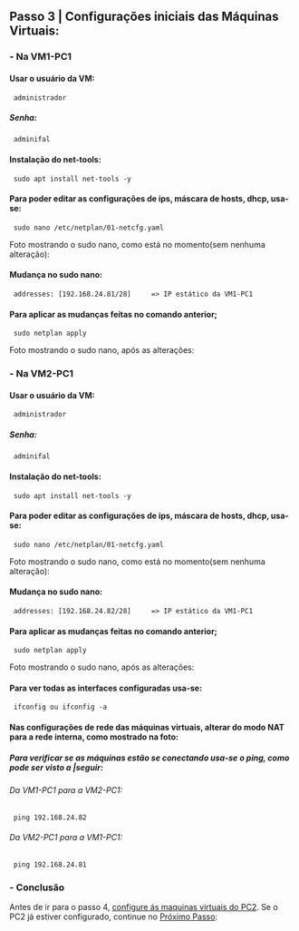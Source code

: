 ## Passo 3 | Configurações iniciais das Máquinas Virtuais: 

### - Na VM1-PC1

####  Usar o usuário da VM:
     administrador
##### Senha:
     adminifal

####   Instalação do net-tools:
     sudo apt install net-tools -y  
 
####    Para poder editar as configurações de ips, máscara de hosts, dhcp, usa-se:
     sudo nano /etc/netplan/01-netcfg.yaml
          
Foto mostrando o sudo nano, como está no momento(sem nenhuma alteração):

####    Mudança no sudo nano:
     addresses: [192.168.24.81/28]     => IP estático da VM1-PC1

####    Para aplicar as mudanças feitas no comando anterior;
     sudo netplan apply
Foto mostrando o sudo nano, após as alterações:

### - Na VM2-PC1

####  Usar o usuário da VM:
     administrador
##### Senha:
     adminifal

####   Instalação do net-tools:
     sudo apt install net-tools -y  
 
####    Para poder editar as configurações de ips, máscara de hosts, dhcp, usa-se:
     sudo nano /etc/netplan/01-netcfg.yaml
Foto mostrando o sudo nano, como está no momento(sem nenhuma alteração):

####    Mudança no sudo nano:
     addresses: [192.168.24.82/28]     => IP estático da VM1-PC1

####    Para aplicar as mudanças feitas no comando anterior;
     sudo netplan apply
Foto mostrando o sudo nano, após as alterações:

####    Para ver todas as interfaces configuradas usa-se:
     ifconfig ou ifconfig -a

####    Nas configurações de rede das máquinas virtuais, alterar do modo NAT para a rede interna, como mostrado na foto:

#####          Para verificar se as máquinas estão se conectando usa-se o ping, como pode ser visto a |seguir:
###### Da VM1-PC1 para a VM2-PC1:
     ping 192.168.24.82
###### Da VM2-PC1 para a VM1-PC1:
     ping 192.168.24.81

### - Conclusão
Antes de ir para o passo 4, [configure ás maquinas virtuais do PC2](). Se o PC2 já estiver configurado, continue no [Próximo Passo](https://github.com/Josival/TrabalhoRedes/blob/main/Projeto/PC's/PC1-PC2/Passo4.md):
